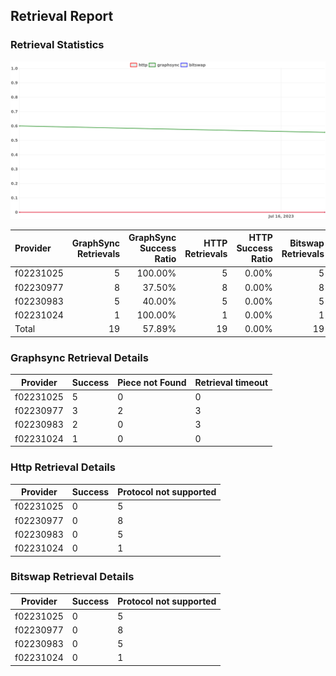 ## Retrieval Report
### Retrieval Statistics
<img src="https://raw.githubusercontent.com/data-preservation-programs/filplus-checker-assets/main/filecoin-project/filecoin-plus-large-datasets/issues/1318/1689731128404.png"/>

| Provider  | GraphSync Retrievals | GraphSync Success Ratio | HTTP Retrievals | HTTP Success Ratio | Bitswap Retrievals | Bitswap Success Ratio |
| :-------- | -------------------: | ----------------------: | --------------: | -----------------: | -----------------: | --------------------: |
| f02231025 |                    5 |                 100.00% |               5 |              0.00% |                  5 |                 0.00% |
| f02230977 |                    8 |                  37.50% |               8 |              0.00% |                  8 |                 0.00% |
| f02230983 |                    5 |                  40.00% |               5 |              0.00% |                  5 |                 0.00% |
| f02231024 |                    1 |                 100.00% |               1 |              0.00% |                  1 |                 0.00% |
| Total     |                   19 |                  57.89% |              19 |              0.00% |                 19 |                 0.00% |

### Graphsync Retrieval Details
| Provider  | Success | Piece not Found | Retrieval timeout |
| --------- | ------- | --------------- | ----------------- |
| f02231025 | 5       | 0               | 0                 |
| f02230977 | 3       | 2               | 3                 |
| f02230983 | 2       | 0               | 3                 |
| f02231024 | 1       | 0               | 0                 |

### Http Retrieval Details
| Provider  | Success | Protocol not supported |
| --------- | ------- | ---------------------- |
| f02231025 | 0       | 5                      |
| f02230977 | 0       | 8                      |
| f02230983 | 0       | 5                      |
| f02231024 | 0       | 1                      |

### Bitswap Retrieval Details
| Provider  | Success | Protocol not supported |
| --------- | ------- | ---------------------- |
| f02231025 | 0       | 5                      |
| f02230977 | 0       | 8                      |
| f02230983 | 0       | 5                      |
| f02231024 | 0       | 1                      |

